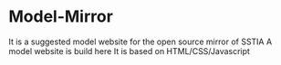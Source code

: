 # Model-Mirror
It is a suggested model website for the open source mirror of SSTIA
A model website is build here
It is based on HTML/CSS/Javascript
